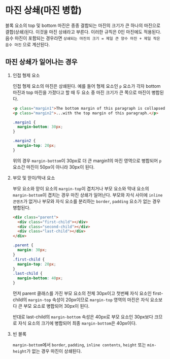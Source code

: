 # 마진 상쇄(마진 병합)

블록 요소의 top 및 bottom 마진은 종종 결합되는 마진의 크기가 큰 하나의 마진으로 결합(상쇄)된다. 이것을 마진 상쇄라고 부른다. 이러한 규칙은 0인 마진에도 적용된다. 음수 마진이 포함되는 경우라면 `상쇄되는 마진의 크기 = 제일 큰 양수 마진 + 제일 작은 음수 마진` 으로 계산된다.



## 마진 상쇄가 일어나는 경우

1. 인접 형제 요소

   인접 형제 요소의 마진은 상쇄된다. 예를 들어 형제 요소인 `p` 요소가 각자 bottom 마진과 top 마진을 가졌다고 할 때 두 요소 중 마진 크기가 큰 쪽으로 마진이 병합된다.

   ```html
   <p class="margin1">The bottom margin of this paragraph is collapsed...</p>
   <p class="margin2">...with the top margin of this paragraph.</p>
   ```

   ```css
   .margin1 {
     margin-bottom: 30px;
   }
   
   .margin2 {
     margin-top: 20px;
   }
   ```

   위의 경우 `margin-bottom`이 30px로 더 큰 margin1의 마진 영역으로 병합되어 `p` 요소간 마진이 50px이 아니라 30px이 된다.

2. 부모 및 맏이/막내 요소

   부모 요소와 맏이 요소의 `margin-top`이 겹치거나 부모 요소와 막내 요소의 `margin-bottom`이 겹치는 경우 마진 상쇄가 일어난다. 부모와 자식 사이에 `inline 콘텐츠`가 없거나 부모와 자식 요소를 분리하는 `border`, `padding` 요소가 없는 경우 병합된다.

   ```html
   <div class="parent">
     <div class="first-child"></div>
     <div class="second-child"></div>
     <div class="last-child"></div>
   </div>
   ```

   ```css
   .parent {
     margin: 30px;
   }
   .first-child {
     margin-top: 20px;
   }
   .last-child {
     margin-bottom: 40px;
   }
   ```

   먼저 parent 클래스를 가진 부모 요소의 전체  30px이고 첫번째 자식 요소인 first-child의 `margin-top` 속성이 20px이므로 `margin-top` 영역의 마진은 자식 요소보다 큰 부모 요소로 병합되어 30px이 된다.

   반대로 last-child의 `margin-bottom` 속성은 40px로 부모 요소인 30px보다 크므로 자식 요소의 크기에 병합되어 최종 `margin-bottom`은 40px이다.

3. 빈 블록

   `margin-bottom`에서 `border`, `padding`, `inline contents`, `height` 또는 `min-height`가 없는 경우 마진이 상쇄된다.